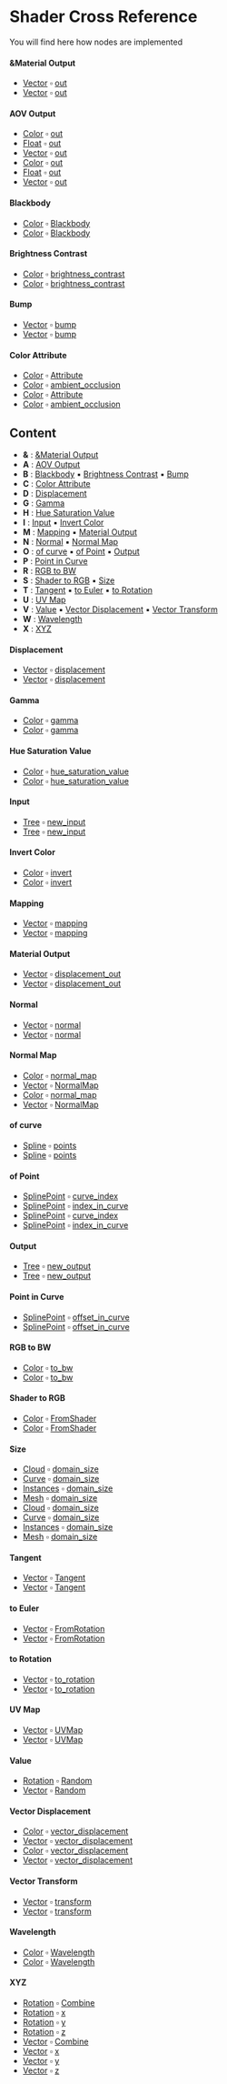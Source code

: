 # Shader Cross Reference

You will find here how nodes are implemented

#### &Material Output

- [Vector](geono-vector.md#vector) :white_small_square: [out](geono-vector.md#out)
- [Vector](geono-vector.md#vector) :white_small_square: [out](geono-vector.md#out)

#### AOV Output

- [Color](geono-color.md#color) :white_small_square: [out](geono-color.md#out)
- [Float](geono-float.md#float) :white_small_square: [out](geono-float.md#out)
- [Vector](geono-vector.md#vector) :white_small_square: [out](geono-vector.md#out)
- [Color](geono-color.md#color) :white_small_square: [out](geono-color.md#out)
- [Float](geono-float.md#float) :white_small_square: [out](geono-float.md#out)
- [Vector](geono-vector.md#vector) :white_small_square: [out](geono-vector.md#out)

#### Blackbody

- [Color](geono-color.md#color) :white_small_square: [Blackbody](geono-color.md#blackbody)
- [Color](geono-color.md#color) :white_small_square: [Blackbody](geono-color.md#blackbody)

#### Brightness Contrast

- [Color](geono-color.md#color) :white_small_square: [brightness_contrast](geono-color.md#brightness_contrast)
- [Color](geono-color.md#color) :white_small_square: [brightness_contrast](geono-color.md#brightness_contrast)

#### Bump

- [Vector](geono-vector.md#vector) :white_small_square: [bump](geono-vector.md#bump)
- [Vector](geono-vector.md#vector) :white_small_square: [bump](geono-vector.md#bump)

#### Color Attribute

- [Color](geono-color.md#color) :white_small_square: [Attribute](geono-color.md#attribute)
- [Color](geono-color.md#color) :white_small_square: [ambient_occlusion](geono-color.md#ambient_occlusion)
- [Color](geono-color.md#color) :white_small_square: [Attribute](geono-color.md#attribute)
- [Color](geono-color.md#color) :white_small_square: [ambient_occlusion](geono-color.md#ambient_occlusion)

## Content

- **&** : [&Material Output](shader_cross_reference.md#&material-output)
- **A** : [AOV Output](shader_cross_reference.md#aov-output)
- **B** : [Blackbody](shader_cross_reference.md#blackbody) :black_small_square: [Brightness Contrast](shader_cross_reference.md#brightness-contrast) :black_small_square: [Bump](shader_cross_reference.md#bump)
- **C** : [Color Attribute](shader_cross_reference.md#color-attribute)
- **D** : [Displacement](shader_cross_reference.md#displacement)
- **G** : [Gamma](shader_cross_reference.md#gamma)
- **H** : [Hue Saturation Value](shader_cross_reference.md#hue-saturation-value)
- **I** : [Input](shader_cross_reference.md#input) :black_small_square: [Invert Color](shader_cross_reference.md#invert-color)
- **M** : [Mapping](shader_cross_reference.md#mapping) :black_small_square: [Material Output](shader_cross_reference.md#material-output)
- **N** : [Normal](shader_cross_reference.md#normal) :black_small_square: [Normal Map](shader_cross_reference.md#normal-map)
- **O** : [of curve](shader_cross_reference.md#of-curve) :black_small_square: [of Point](shader_cross_reference.md#of-point) :black_small_square: [Output](shader_cross_reference.md#output)
- **P** : [Point in Curve](shader_cross_reference.md#point-in-curve)
- **R** : [RGB to BW](shader_cross_reference.md#rgb-to-bw)
- **S** : [Shader to RGB](shader_cross_reference.md#shader-to-rgb) :black_small_square: [Size](shader_cross_reference.md#size)
- **T** : [Tangent](shader_cross_reference.md#tangent) :black_small_square: [to Euler](shader_cross_reference.md#to-euler) :black_small_square: [to Rotation](shader_cross_reference.md#to-rotation)
- **U** : [UV Map](shader_cross_reference.md#uv-map)
- **V** : [Value](shader_cross_reference.md#value) :black_small_square: [Vector Displacement](shader_cross_reference.md#vector-displacement) :black_small_square: [Vector Transform](shader_cross_reference.md#vector-transform)
- **W** : [Wavelength](shader_cross_reference.md#wavelength)
- **X** : [XYZ](shader_cross_reference.md#xyz)

#### Displacement

- [Vector](geono-vector.md#vector) :white_small_square: [displacement](geono-vector.md#displacement)
- [Vector](geono-vector.md#vector) :white_small_square: [displacement](geono-vector.md#displacement)

#### Gamma

- [Color](geono-color.md#color) :white_small_square: [gamma](geono-color.md#gamma)
- [Color](geono-color.md#color) :white_small_square: [gamma](geono-color.md#gamma)

#### Hue Saturation Value

- [Color](geono-color.md#color) :white_small_square: [hue_saturation_value](geono-color.md#hue_saturation_value)
- [Color](geono-color.md#color) :white_small_square: [hue_saturation_value](geono-color.md#hue_saturation_value)

#### Input

- [Tree](geono-tree.md#tree) :white_small_square: [new_input](geono-tree.md#new_input)
- [Tree](geono-tree.md#tree) :white_small_square: [new_input](geono-tree.md#new_input)

#### Invert Color

- [Color](geono-color.md#color) :white_small_square: [invert](geono-color.md#invert)
- [Color](geono-color.md#color) :white_small_square: [invert](geono-color.md#invert)

#### Mapping

- [Vector](geono-vector.md#vector) :white_small_square: [mapping](geono-vector.md#mapping)
- [Vector](geono-vector.md#vector) :white_small_square: [mapping](geono-vector.md#mapping)

#### Material Output

- [Vector](geono-vector.md#vector) :white_small_square: [displacement_out](geono-vector.md#displacement_out)
- [Vector](geono-vector.md#vector) :white_small_square: [displacement_out](geono-vector.md#displacement_out)

#### Normal

- [Vector](geono-vector.md#vector) :white_small_square: [normal](geono-vector.md#normal)
- [Vector](geono-vector.md#vector) :white_small_square: [normal](geono-vector.md#normal)

#### Normal Map

- [Color](geono-color.md#color) :white_small_square: [normal_map](geono-color.md#normal_map)
- [Vector](geono-vector.md#vector) :white_small_square: [NormalMap](geono-vector.md#normalmap)
- [Color](geono-color.md#color) :white_small_square: [normal_map](geono-color.md#normal_map)
- [Vector](geono-vector.md#vector) :white_small_square: [NormalMap](geono-vector.md#normalmap)

#### of curve

- [Spline](geono-spline.md#spline) :white_small_square: [points](geono-spline.md#points)
- [Spline](geono-spline.md#spline) :white_small_square: [points](geono-spline.md#points)

#### of Point

- [SplinePoint](geono-splinepoint.md#splinepoint) :white_small_square: [curve_index](geono-splinepoint.md#curve_index)
- [SplinePoint](geono-splinepoint.md#splinepoint) :white_small_square: [index_in_curve](geono-splinepoint.md#index_in_curve)
- [SplinePoint](geono-splinepoint.md#splinepoint) :white_small_square: [curve_index](geono-splinepoint.md#curve_index)
- [SplinePoint](geono-splinepoint.md#splinepoint) :white_small_square: [index_in_curve](geono-splinepoint.md#index_in_curve)

#### Output

- [Tree](geono-tree.md#tree) :white_small_square: [new_output](geono-tree.md#new_output)
- [Tree](geono-tree.md#tree) :white_small_square: [new_output](geono-tree.md#new_output)

#### Point in Curve

- [SplinePoint](geono-splinepoint.md#splinepoint) :white_small_square: [offset_in_curve](geono-splinepoint.md#offset_in_curve)
- [SplinePoint](geono-splinepoint.md#splinepoint) :white_small_square: [offset_in_curve](geono-splinepoint.md#offset_in_curve)

#### RGB to BW

- [Color](geono-color.md#color) :white_small_square: [to_bw](geono-color.md#to_bw)
- [Color](geono-color.md#color) :white_small_square: [to_bw](geono-color.md#to_bw)

#### Shader to RGB

- [Color](geono-color.md#color) :white_small_square: [FromShader](geono-color.md#fromshader)
- [Color](geono-color.md#color) :white_small_square: [FromShader](geono-color.md#fromshader)

#### Size

- [Cloud](geono-cloud.md#cloud) :white_small_square: [domain_size](geono-cloud.md#domain_size)
- [Curve](geono-curve.md#curve) :white_small_square: [domain_size](geono-curve.md#domain_size)
- [Instances](geono-instances.md#instances) :white_small_square: [domain_size](geono-instances.md#domain_size)
- [Mesh](geono-mesh.md#mesh) :white_small_square: [domain_size](geono-mesh.md#domain_size)
- [Cloud](geono-cloud.md#cloud) :white_small_square: [domain_size](geono-cloud.md#domain_size)
- [Curve](geono-curve.md#curve) :white_small_square: [domain_size](geono-curve.md#domain_size)
- [Instances](geono-instances.md#instances) :white_small_square: [domain_size](geono-instances.md#domain_size)
- [Mesh](geono-mesh.md#mesh) :white_small_square: [domain_size](geono-mesh.md#domain_size)

#### Tangent

- [Vector](geono-vector.md#vector) :white_small_square: [Tangent](geono-vector.md#tangent)
- [Vector](geono-vector.md#vector) :white_small_square: [Tangent](geono-vector.md#tangent)

#### to Euler

- [Vector](geono-vector.md#vector) :white_small_square: [FromRotation](geono-vector.md#fromrotation)
- [Vector](geono-vector.md#vector) :white_small_square: [FromRotation](geono-vector.md#fromrotation)

#### to Rotation

- [Vector](geono-vector.md#vector) :white_small_square: [to_rotation](geono-vector.md#to_rotation)
- [Vector](geono-vector.md#vector) :white_small_square: [to_rotation](geono-vector.md#to_rotation)

#### UV Map

- [Vector](geono-vector.md#vector) :white_small_square: [UVMap](geono-vector.md#uvmap)
- [Vector](geono-vector.md#vector) :white_small_square: [UVMap](geono-vector.md#uvmap)

#### Value

- [Rotation](geono-rotation.md#rotation) :white_small_square: [Random](geono-rotation.md#random)
- [Vector](geono-vector.md#vector) :white_small_square: [Random](geono-vector.md#random)

#### Vector Displacement

- [Color](geono-color.md#color) :white_small_square: [vector_displacement](geono-color.md#vector_displacement)
- [Vector](geono-vector.md#vector) :white_small_square: [vector_displacement](geono-vector.md#vector_displacement)
- [Color](geono-color.md#color) :white_small_square: [vector_displacement](geono-color.md#vector_displacement)
- [Vector](geono-vector.md#vector) :white_small_square: [vector_displacement](geono-vector.md#vector_displacement)

#### Vector Transform

- [Vector](geono-vector.md#vector) :white_small_square: [transform](geono-vector.md#transform)
- [Vector](geono-vector.md#vector) :white_small_square: [transform](geono-vector.md#transform)

#### Wavelength

- [Color](geono-color.md#color) :white_small_square: [Wavelength](geono-color.md#wavelength)
- [Color](geono-color.md#color) :white_small_square: [Wavelength](geono-color.md#wavelength)

#### XYZ

- [Rotation](geono-rotation.md#rotation) :white_small_square: [Combine](geono-rotation.md#combine)
- [Rotation](geono-rotation.md#rotation) :white_small_square: [x](geono-rotation.md#x)
- [Rotation](geono-rotation.md#rotation) :white_small_square: [y](geono-rotation.md#y)
- [Rotation](geono-rotation.md#rotation) :white_small_square: [z](geono-rotation.md#z)
- [Vector](geono-vector.md#vector) :white_small_square: [Combine](geono-vector.md#combine)
- [Vector](geono-vector.md#vector) :white_small_square: [x](geono-vector.md#x)
- [Vector](geono-vector.md#vector) :white_small_square: [y](geono-vector.md#y)
- [Vector](geono-vector.md#vector) :white_small_square: [z](geono-vector.md#z)